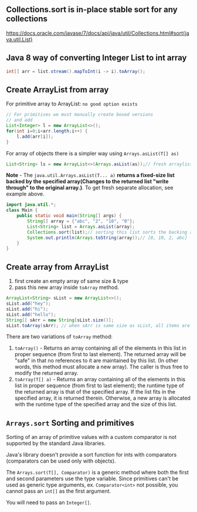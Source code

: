 
## Collections.sort is in-place stable sort for any collections

https://docs.oracle.com/javase/7/docs/api/java/util/Collections.html#sort(java.util.List)

## Java 8 way of converting Integer List to int array

```java
int[] arr = list.stream().mapToInt(i -> i).toArray();
```

## Create ArrayList from array

For primitive array to ArrayList: `no good option exists`
```java
// For primitives we must manually create boxed versions
// and add
List<Integer> l = new ArrayList<>();
for(int i=0;i<arr.length;i++) {
	l.add(arr[i]);
}
```

For array of objects there is a simpler way using `Arrays.asList(T[] as)`
```java
List<String> ls = new ArrayList<>(Arrays.asList(as));// fresh arraylist with contents copied from passed in array
```

**Note** - The `java.util.Arrays.asList(T... a)` **returns a fixed-size list backed by the specified array(Changes to the returned list "write through" to the original array.)**. To get fresh separate allocation, see example above. 

```java
import java.util.*;
class Main {
	public static void main(String[] args) {
		String[] array = {"abc", "2", "10", "0"};
		List<String> list = Arrays.asList(array);
		Collections.sort(list);// sorting this list sorts the backing array
		System.out.println(Arrays.toString(array));// [0, 10, 2, abc]
	}
}
```

## Create array from ArrayList

1. first create an empty array of same size & type
2. pass this new array inside `toArray` method.

```java
ArrayList<String> sList = new ArrayList<>();
sList.add("hey");
sList.add("hi");
sList.add("hello");
String[] sArr = new String[sList.size()];
sList.toArray(sArr); // when sArr is same size as sList, all items are copied over to sAr, the passed arr is also used for type inference
```

There are two variations of `toArray` method:
1. `toArray()` - Returns an array containing all of the elements in this list in proper sequence (from first to last element). The returned array will be "safe" in that no references to it are maintained by this list. (In other words, this method must allocate a new array). The caller is thus free to modify the returned array.
2. `toArray(T[] a)` - Returns an array containing all of the elements in this list in proper sequence (from first to last element); the runtime type of the returned array is that of the specified array. If the list fits in the specified array, it is returned therein. Otherwise, a new array is allocated with the runtime type of the specified array and the size of this list.



## `Arrays.sort` Sorting and primitives

Sorting of an array of primitive values with a custom comparator is not supported by the standard Java libraries.

Java's library doesn't provide a sort function for ints with comparators (comparators can be used only with objects).

The `Arrays.sort(T[], Comparator)` is a generic method where both the first and second parameters use the type variable. Since primitives can't be used as generic type arguments, ex. `Comparator<int>` not possible, you cannot pass an `int[]` as the first argument.

You will need to pass an `Integer[]`.


